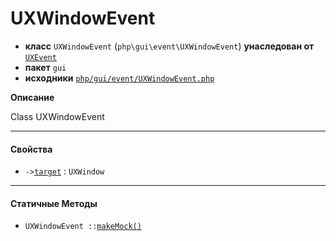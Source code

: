 # UXWindowEvent

- **класс** `UXWindowEvent` (`php\gui\event\UXWindowEvent`) **унаследован от** [`UXEvent`](api-docs/classes/php/gui/event/UXEvent.ru.md)
- **пакет** `gui`
- **исходники** [`php/gui/event/UXWindowEvent.php`](./src/main/resources/JPHP-INF/sdk/php/gui/event/UXWindowEvent.php)

**Описание**

Class UXWindowEvent

---

#### Свойства

- `->`[`target`](#prop-target) : `UXWindow`

---

#### Статичные Методы

- `UXWindowEvent ::`[`makeMock()`](#method-makemock)